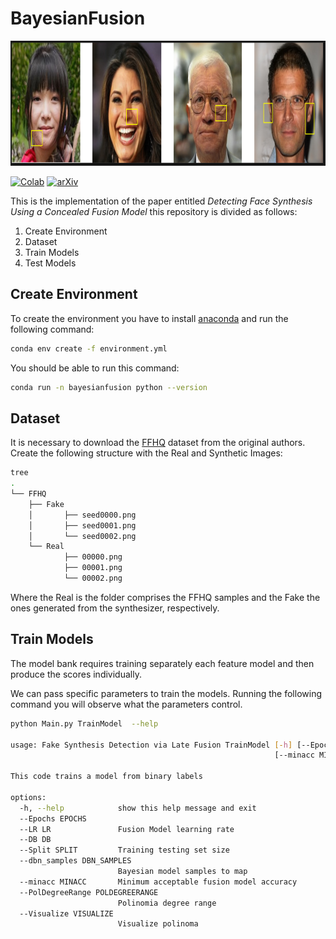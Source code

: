 # BayesianFusion

<img src="https://github.com/kopepod/AgnosticFaceSynthesisDetection/blob/main/FIGS/Pipeline.png" width="1200" height="200" />

[![Colab](https://colab.research.google.com/assets/colab-badge.svg)](https://colab.research.google.com/drive/1elztvJ-Wz1qsFMH2T-uc1y-V-7-3An7i)
[![arXiv](https://img.shields.io/badge/arXiv-1234.56789-b31b1b.svg)](https://arxiv.org/abs/2401.04257)

This is the implementation of the paper entitled _Detecting Face Synthesis Using a Concealed Fusion Model_ this repository is divided as follows:

1. Create Environment
2. Dataset
3. Train Models
4. Test Models

## Create Environment

To create the environment you have to install [anaconda](https://www.anaconda.com/download) and run the following command:
```bash
conda env create -f environment.yml
```
You should be able to run this command:
```bash
conda run -n bayesianfusion python --version
```
## Dataset

It is necessary to download the [FFHQ](https://github.com/NVlabs/ffhq-dataset) dataset from the original authors. Create the following structure with the Real and Synthetic Images:

```bash
tree
.
└── FFHQ
    ├── Fake
    │       ├── seed0000.png
    │       ├── seed0001.png
    │       └── seed0002.png
    └── Real
            ├── 00000.png
            ├── 00001.png
            └── 00002.png
```
Where the Real is the folder comprises the FFHQ samples and the Fake the ones generated from the synthesizer, respectively.

## Train Models

The model bank requires training separately each feature model and then produce the scores individually.

We can pass specific parameters to train the models. Running the following command you will observe what the parameters control.

```bash
python Main.py TrainModel  --help 

usage: Fake Synthesis Detection via Late Fusion TrainModel [-h] [--Epochs EPOCHS] [--LR LR] [--DB DB] [--Split SPLIT] [--dbn_samples DBN_SAMPLES]
                                                           [--minacc MINACC] [--PolDegreeRange POLDEGREERANGE] [--Visualize VISUALIZE]

This code trains a model from binary labels

options:
  -h, --help            show this help message and exit
  --Epochs EPOCHS
  --LR LR               Fusion Model learning rate
  --DB DB
  --Split SPLIT         Training testing set size
  --dbn_samples DBN_SAMPLES
                        Bayesian model samples to map
  --minacc MINACC       Minimum acceptable fusion model accuracy
  --PolDegreeRange POLDEGREERANGE
                        Polinomia degree range
  --Visualize VISUALIZE
                        Visualize polinoma

```




